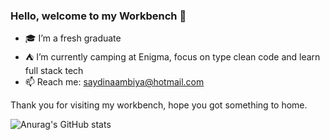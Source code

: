 ### Hello, welcome to my Workbench 👋

- :mortar_board: I’m a fresh graduate
- :tent: I’m currently camping at Enigma, focus on type clean code and learn full stack tech
- 📫 Reach me: saydinaambiya@hotmail.com

Thank you for visiting my workbench, hope you got something to home.

![Anurag's GitHub stats](https://github-readme-stats.vercel.app/api?username=saydinaambiya&show_icons=true&theme=radical&hide_border=true&custom_title=Farmer%20Stats&hide=[(stars,prs,issues,contribs)])
